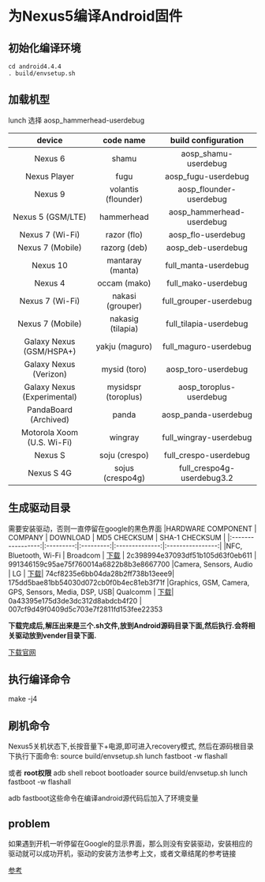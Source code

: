 # 为Nexus5编译Android固件

## 初始化编译环境
```
cd android4.4.4
. build/envsetup.sh

```

##  加载机型
lunch  选择 aosp_hammerhead-userdebug

|device    |    code name    |  build configuration|
|:------:|:-----------:| :--------------------:|
|Nexus 6     |shamu |aosp_shamu-userdebug|
|Nexus Player|    fugu|    aosp_fugu-userdebug|
|Nexus 9 |    volantis (flounder) |    aosp_flounder-userdebug|
|Nexus 5 (GSM/LTE)|   hammerhead | aosp_hammerhead-userdebug|
|Nexus 7 (Wi-Fi)  |   razor (flo) |    aosp_flo-userdebug
|Nexus 7 (Mobile) |  razorg (deb) |   aosp_deb-userdebug
|Nexus 10  |  mantaray (manta)  |  full_manta-userdebug
|Nexus 4   |  occam (mako)  |  full_mako-userdebug
|Nexus 7 (Wi-Fi) |    nakasi (grouper)  |  full_grouper-userdebug
|Nexus 7 (Mobile)|    nakasig (tilapia) |  full_tilapia-userdebug
|Galaxy Nexus (GSM/HSPA+) |  yakju (maguro) |  full_maguro-userdebug
|Galaxy Nexus (Verizon) |  mysid (toro)  |  aosp_toro-userdebug
|Galaxy Nexus (Experimental)|     mysidspr (toroplus)|     aosp_toroplus-userdebug
|PandaBoard (Archived) |  panda |  aosp_panda-userdebug
|Motorola Xoom (U.S. Wi-Fi)|  wingray |    full_wingray-userdebug
|Nexus S  |   soju (crespo) |  full_crespo-userdebug
|Nexus S 4G|  sojus (crespo4g)|    full_crespo4g-userdebug3.2


## 生成驱动目录
需要安装驱动，否则一直停留在google的黑色界面
|HARDWARE COMPONENT | COMPANY   |  DOWNLOAD |   MD5 CHECKSUM |   SHA-1 CHECKSUM |
|:-----------------:|:---------:|:---------:|:--------------:|:----------------:|
|NFC, Bluetooth, Wi-Fi |  Broadcom | [下载](https://dl.google.com/dl/android/aosp/broadcom-hammerhead-lrx22c-964d941e.tgz) |   2c398994e37093df51b105d63f0eb611 |    991346159c95ae75f760014a6822b8b3e8667700
|Camera, Sensors, Audio | LG | [下载](https://dl.google.com/dl/android/aosp/lge-hammerhead-lrx22c-95a9d465.tgz)|    74cf8235e6bb04da28b2ff738b13eee9|    175dd5bae81bb54030d072cb0f0b4ec81eb3f71f
|Graphics, GSM, Camera, GPS, Sensors, Media, DSP, USB|    Qualcomm |  [ 下载](https://dl.google.com/dl/android/aosp/lge-hammerhead-lrx22c-95a9d465.tgz)|   0a43395e175d3de3dc312d8abdcb4f20 |    007cf9d49f0409d5c703e7f2811fd153fee22353

**下载完成后,解压出来是三个.sh文件,放到Android源码目录下面,然后执行.会将相关驱动放到vender目录下面.**

[下载官网](https://developers.google.com/android/nexus/drivers#fugumra58n)

## 执行编译命令
make -j4

## 刷机命令
Nexus5关机状态下,长按音量下+电源,即可进入recovery模式, 然后在源码根目录下执行下面命令:
source  build/envsetup.sh 
lunch
fastboot -w flashall

或者
**root权限**
adb shell
reboot bootloader
source  build/envsetup.sh 
lunch
fastboot -w flashall

adb fastboot这些命令在编译android源代码后加入了环境变量

## problem 
如果遇到开机一听停留在Google的显示界面，那么则没有安装驱动，安装相应的驱动就可以成功开机，驱动的安装方法参考上文，或者文章结尾的参考链接

[参考](http://androidperformance.com/2015/02/04/build-rom-for-nexus5.html)
